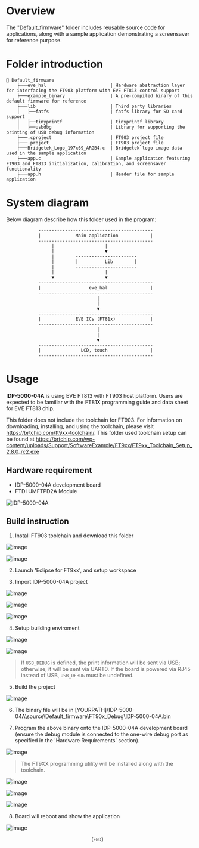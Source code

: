 # Overview

The "Default_firmware" folder includes reusable source code for applications, along with a sample application demonstrating a screensaver for reference purpose. 

# Folder introduction
```
📂 Default_firmware
    ├───eve_hal                        | Hardware abstraction layer for interfacing the FT903 platform with EVE FT813 control support
    ├───example_binary                 | A pre-compiled binary of this default firmware for reference
    ├───lib                            | Third party libraries
    │   ├──fatfs                       | fatfs library for SD card support
    │   ├──tinyprintf                  | tinyprintf library
    │   ├──usbdbg                      | Library for supporting the printing of USB debug information
    ├───.cproject                      | FT903 project file
    ├───.project                       | FT903 project file
    ├───Bridgetek_Logo_197x69_ARGB4.c  | Bridgetek logo image data used in the sample application
    ├───app.c                          | Sample application featuring FT903 and FT813 initialization, calibration, and screensaver functionality
    ├───app.h                          | Header file for sample application
```

# System diagram
Below diagram describe how this folder used in the program:
                     
                -------------------------------------------
                |             Main application            |
                -------------------------------------------
                     |                   |
                     |                   ▼
                     |        -----------------------
                     |        |          Lib        |
                     |        -----------------------
                     |                   |
                     ▼                   ▼
                -------------------------------------------
                |                  eve_hal                |
                -------------------------------------------
                                      |
                                      |
                                      ▼
                -------------------------------------------
                |             EVE ICs (FT81x)             |
                -------------------------------------------
                                      |
                                      |
                                      ▼   
                -------------------------------------------
                |               LCD, touch                | 
                -------------------------------------------

# Usage
**IDP-5000-04A** is using EVE FT813 with FT903 host platform. Users are expected to be familiar with the FT81X programming guide and data sheet for EVE FT813 chip.

This folder does not include the toolchain for FT903. For information on downloading, installing, and using the toolchain, please visit https://brtchip.com/ft9xx-toolchain/. This folder used toolchain setup can be found at https://brtchip.com/wp-content/uploads/Support/SoftwareExample/FT9xx/FT9xx_Toolchain_Setup_2.8.0_rc2.exe

## Hardware requirement
* IDP-5000-04A development board
* FTDI UMFTPD2A Module

![IDP-5000-04A](https://github.com/user-attachments/assets/fb14b1fb-cb21-4b1b-8938-ac1140a9e54a)

## Build instruction
1. Install FT903 toolchain and download this folder

![image](https://github.com/user-attachments/assets/c2f67d4d-29cd-4d9d-9dbf-185caacc3c07)

![image](https://github.com/user-attachments/assets/d0be7597-fcd7-4cfe-bb1f-fb93280d5c22)

2. Launch 'Eclipse for FT9xx', and setup workspace

3. Import IDP-5000-04A project

![image](https://github.com/user-attachments/assets/ed8766c1-4efd-440e-b507-c4edfc1a0e24)

![image](https://github.com/user-attachments/assets/68a45ff8-fefa-42bb-9c14-83e824533ba8)

![image](https://github.com/user-attachments/assets/2fe1a565-033f-4ee2-a1b3-a1ac710def26)

4. Setup building enviroment

![image](https://github.com/user-attachments/assets/e6b81521-42c5-4797-9588-ba4e3e839c94)

![image](https://github.com/user-attachments/assets/b12c211c-8948-4d21-8c28-f5c389bb2374)

> If ```USB_DEBUG``` is defined, the print information will be sent via USB; otherwise, it will be sent via UART0. If the board is powered via RJ45 instead of USB, ```USB_DEBUG``` must be undefined.

5. Build the project

![image](https://github.com/user-attachments/assets/3b7f7135-65eb-4077-8129-035ae7a60346)

6. The binary file will be in [YOURPATH]\IDP-5000-04A\source\Default_firmware\FT90x_Debug\IDP-5000-04A.bin

7. Program the above binary onto the IDP-5000-04A development board (ensure the debug module is connected to the one-wire debug port as specified in the 'Hardware Requirements' section).

![image](https://github.com/user-attachments/assets/b71c12f4-a79f-47f3-a6fb-926f0665ccdb)

> The FT9XX programming utility will be installed along with the toolchain.

![image](https://github.com/user-attachments/assets/4a5c2fcf-4449-4ff5-bc9e-a2173af7b319)

![image](https://github.com/user-attachments/assets/8e9ac60b-8c63-4030-8c65-1462f8990027)

![image](https://github.com/user-attachments/assets/f8bf7657-44ae-4372-b6f1-485f758f840d)

8. Board will reboot and show the application

![image](https://github.com/user-attachments/assets/af46c4ca-abdd-446b-91af-8da6c396d2e5)


 

                                   【END】

